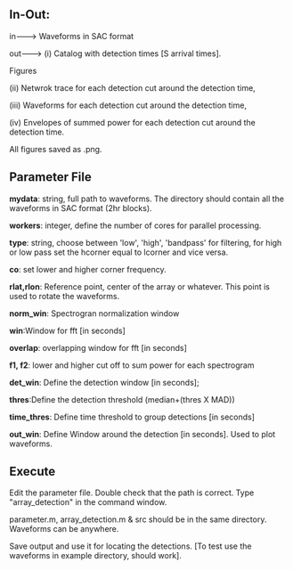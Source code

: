 ## In-Out:
in---> Waveforms in SAC format

out---> 
(i) Catalog with detection times [S arrival times].  

Figures 

(ii) Netwrok trace for each detection cut around the detection time, 

(iii) Waveforms for each detection cut around the detection time, 

(iv) Envelopes of summed power for each detection cut around the detection time. 

All figures saved as .png. 

## Parameter File

**mydata**: string, full path to waveforms. The directory should contain all the waveforms in SAC format (2hr blocks). 

**workers**: integer, define the number of cores for parallel processing. 

**type**: string, choose between 'low', 'high', 'bandpass' for filtering, for high or low pass set the hcorner equal to lcorner and vice versa.

**co**: set lower and higher corner frequency.

**rlat,rlon**: Reference point, center of the array or whatever. This point is used to rotate the waveforms.

**norm_win**: Spectrogran normalization window        

**win**:Window for fft [in seconds]             

**overlap**: overlapping window for fft [in seconds] 

**f1, f2**: lower and higher cut off to sum power for each spectrogram             

**det_win**: Define the detection window [in seconds]; 

**thres**:Define the detection threshold (median+(thres X MAD))

**time_thres**: Define time threshold to group detections [in seconds]

**out_win**: Define Window around the detection [in seconds]. Used to plot waveforms. 

## Execute
Edit the parameter file. Double check that the path is correct. Type "array_detection" in the command window.

parameter.m, array_detection.m & src should be in the same directory. Waveforms can be anywhere.

Save output and use it for locating the detections. [To test use the waveforms in example directory, should work].
